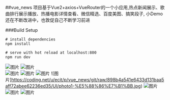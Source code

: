 ##vue_news
项目基于Vue2+axios+VueRouter的一个小应用,热点新闻展示、歌曲排行展示播放、热播电影详情查看、微信精选、百度美图、搞笑段子,
小Demo还在不断改进中，也敦促自己不断学习前进


###Build Setup
```
# install dependencies
npm install

# serve with hot reload at localhost:800
npm run dev

```


 ![图片](https://coding.net/u/ecit/p/vue_news/git/raw/898b4a541e6433d131baa5aff72abee62236ed35/UI/index1.jpg) ![图片](https://coding.net/u/ecit/p/vue_news/git/raw/898b4a541e6433d131baa5aff72abee62236ed35/UI/index2.jpg)  
 ![图片](https://coding.net/u/ecit/p/vue_news/git/raw/898b4a541e6433d131baa5aff72abee62236ed35/UI/music1-%E5%88%86%E7%B1%BB.jpg) ![图片](https://coding.net/u/ecit/p/vue_news/git/raw/898b4a541e6433d131baa5aff72abee62236ed35/UI/music2-%E5%88%86%E7%B1%BB%E6%AD%8C%E5%8D%95.jpg)  ![图片](https://coding.net/u/ecit/p/vue_news/git/raw/898b4a541e6433d131baa5aff72abee62236ed35/UI/music3-音乐播放.jpg) 
 ![图片]https://coding.net/u/ecit/p/vue_news/git/raw/898b4a541e6433d131baa5aff72abee62236ed35/UI/photo1-%E5%88%86%E7%B1%BB.jpg) ![图片](https://coding.net/u/ecit/p/vue_news/git/raw/898b4a541e6433d131baa5aff72abee62236ed35/UI/photo1-%E5%88%86%E7%B1%BB.jpg) 
 ![图片](https://coding.net/u/ecit/p/vue_news/git/raw/898b4a541e6433d131baa5aff72abee62236ed35/UI/%E8%A7%86%E9%A2%911.jpg) ![图片](https://coding.net/u/ecit/p/vue_news/git/raw/898b4a541e6433d131baa5aff72abee62236ed35/UI/%E7%AC%91%E8%AF%9D%E6%AE%B5%E5%AD%90.jpg ) 


